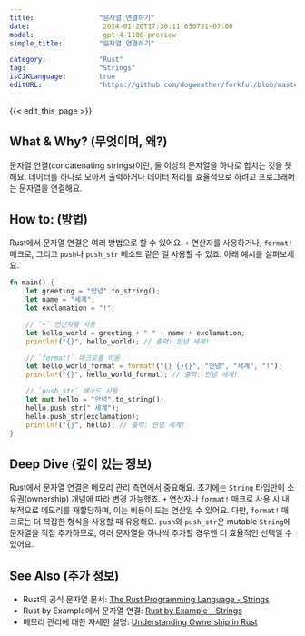 ```yaml
---
title:                "문자열 연결하기"
date:                  2024-01-20T17:36:11.650731-07:00
model:                 gpt-4-1106-preview
simple_title:         "문자열 연결하기"

category:             "Rust"
tag:                  "Strings"
isCJKLanguage:        true
editURL:              "https://github.com/dogweather/forkful/blob/master/content/ko/rust/concatenating-strings.md"
---
```


{{< edit_this_page >}}

## What & Why? (무엇이며, 왜?)
문자열 연결(concatenating strings)이란, 둘 이상의 문자열을 하나로 합치는 것을 뜻해요. 데이터를 하나로 모아서 출력하거나 데이터 처리를 효율적으로 하려고 프로그래머는 문자열을 연결해요.

## How to: (방법)
Rust에서 문자열 연결은 여러 방법으로 할 수 있어요. `+` 연산자를 사용하거나, `format!` 매크로, 그리고 `push`나 `push_str` 메소드 같은 걸 사용할 수 있죠. 아래 예시를 살펴보세요.

```Rust
fn main() {
    let greeting = "안녕".to_string();
    let name = "세계";
    let exclamation = "!";

    // `+` 연산자를 사용
    let hello_world = greeting + " " + name + exclamation;
    println!("{}", hello_world); // 출력: 안녕 세계!

    // `format!` 매크로를 이용
    let hello_world_format = format!("{} {}{}", "안녕", "세계", "!");
    println!("{}", hello_world_format); // 출력: 안녕 세계!

    // `push_str` 메소드 사용
    let mut hello = "안녕".to_string();
    hello.push_str(" 세계");
    hello.push_str(exclamation);
    println!("{}", hello); // 출력: 안녕 세계!
}
```

## Deep Dive (깊이 있는 정보)
Rust에서 문자열 연결은 메모리 관리 측면에서 중요해요. 초기에는 `String` 타입만이 소유권(ownership) 개념에 따라 변경 가능했죠. `+` 연산자나 `format!` 매크로 사용 시 내부적으로 메모리를 재할당하며, 이는 비용이 드는 연산일 수 있어요. 다만, `format!` 매크로는 더 복잡한 형식을 사용할 때 유용해요. `push`와 `push_str`은 mutable `String`에 문자열을 직접 추가하므로, 여러 문자열을 하나씩 추가할 경우엔 더 효율적인 선택일 수 있어요.

## See Also (추가 정보)
- Rust의 공식 문자열 문서: [The Rust Programming Language - Strings](https://doc.rust-lang.org/book/ch08-02-strings.html)
- Rust by Example에서 문자열 연결: [Rust by Example - Strings](https://doc.rust-lang.org/rust-by-example/std/str.html)
- 메모리 관리에 대한 자세한 설명: [Understanding Ownership in Rust](https://doc.rust-lang.org/book/ch04-00-understanding-ownership.html)
